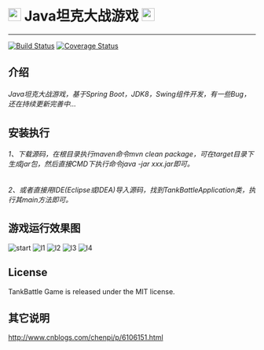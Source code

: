 
# <img width="26" src="https://gitee.com/pi.chen/tank-battle/raw/master/doc/imgs/ICON.gif"> Java坦克大战游戏 <img width="26" src="https://gitee.com/pi.chen/tank-battle/raw/master/doc/imgs/ICON.gif">
---

[![Build Status][travis-image]][travis-url]
[![Coverage Status](https://coveralls.io/repos/github/peterchenhdu/tank-battle/badge.svg?branch=master)](https://coveralls.io/github/peterchenhdu/tank-battle?branch=master)

[travis-image]: https://travis-ci.org/peterchenhdu/tank-battle.svg?branch=master
[travis-url]: https://travis-ci.org/peterchenhdu/tank-battle

## 介绍
###### Java坦克大战游戏，基于Spring Boot，JDK8，Swing组件开发，有一些Bug，还在持续更新完善中...

## 安装执行
###### 1、下载源码，在根目录执行maven命令mvn clean package，可在target目录下生成jar包，然后直接CMD下执行命令java -jar xxx.jar即可。
###### 2、或者直接用IDE(Eclipse或IDEA)导入源码，找到TankBattleApplication类，执行其main方法即可。


## 游戏运行效果图
![start][start-image]
![l1][l1-image]
![l2][l2-image]
![l3][l3-image]
![l4][l4-image]

[start-image]: https://gitee.com/pi.chen/tank-battle/raw/master/doc/imgs/start.jpg
[l1-image]: https://gitee.com/pi.chen/tank-battle/raw/master/doc/imgs/level1.jpg
[l2-image]: https://gitee.com/pi.chen/tank-battle/raw/master/doc/imgs/level2.jpg
[l3-image]: https://gitee.com/pi.chen/tank-battle/raw/master/doc/imgs/level3.jpg
[l4-image]: https://gitee.com/pi.chen/tank-battle/raw/master/doc/imgs/level4.jpg

## License

TankBattle Game is released under the MIT license.

## 其它说明
http://www.cnblogs.com/chenpi/p/6106151.html
